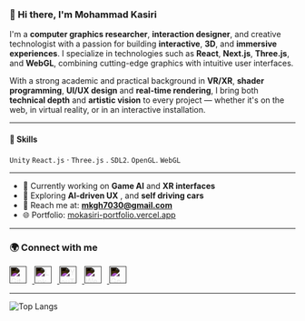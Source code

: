 
### 👋 Hi there, I'm Mohammad Kasiri

I'm a **computer graphics researcher**, **interaction designer**, and creative technologist with a passion for building **interactive**, **3D**, and **immersive experiences**. I specialize in technologies such as **React**, **Next.js**, **Three.js**, and **WebGL**, combining cutting-edge graphics with intuitive user interfaces.

With a strong academic and practical background in **VR/XR**, **shader programming**, **UI/UX design** and **real-time rendering**, I bring both **technical depth** and **artistic vision** to every project — whether it's on the web, in virtual reality, or in an interactive installation.

---

#### 🔧 Skills  
`Unity` `React.js` · `Three.js` . `SDL2`. `OpenGL`. `WebGL`

---

- 🔭 Currently working on **Game AI** and **XR interfaces**  
- 🌱 Exploring **AI-driven UX** , and **self driving cars**  
- 📨 Reach me at: **mkgh7030@gmail.com**  
- 🌐 Portfolio: [mokasiri-portfolio.vercel.app](https://mokasiri-portfolio.vercel.app)

---

### 🌍 Connect with me  

<a href="https://github.com/mo-kasiri" target="_blank">
  <img src="https://cdn.jsdelivr.net/npm/simple-icons@v3/icons/github.svg" alt="GitHub" height="30" style="filter: invert(100%); margin-right: 10px;">
</a>
<a href="https://www.linkedin.com/in/mohammad-kasiri-979b8513a/" target="_blank">
  <img src="https://cdn.jsdelivr.net/npm/simple-icons@v3/icons/linkedin.svg" alt="LinkedIn" height="30" style="filter: invert(100%); margin-right: 10px;">
</a>
<a href="https://www.youtube.com/@mokasiri" target="_blank">
  <img src="https://cdn.jsdelivr.net/npm/simple-icons@v3/icons/youtube.svg" alt="YouTube" height="30" style="filter: invert(100%); margin-right: 10px;">
</a>
<a href="https://mokasiri-portfolio.vercel.app/" target="_blank">
  <img src="https://cdn.jsdelivr.net/npm/simple-icons@v3/icons/icloud.svg" alt="Website" height="30" style="filter: invert(100%); margin-right: 10px;">
</a>
<a href="https://mokasiri-portfolio.vercel.app/" target="_blank">
  <img src="https://cdn.jsdelivr.net/npm/simple-icons@v3/icons/googlescholar.svg" alt="Google Scholar" height="30" style="filter: invert(100%);">
</a>

---

![Top Langs](https://github-readme-stats.vercel.app/api/top-langs/?username=mo-kasiri&hide_progress=false)

